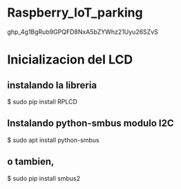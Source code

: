 # Raspberry_IoT_parking

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

# Inicializacion del LCD 

## instalando la libreria 

$ sudo pip install RPLCD

## Instalando python-smbus modulo I2C

$ sudo apt install python-smbus

## o tambien, 

$ sudo pip install smbus2


